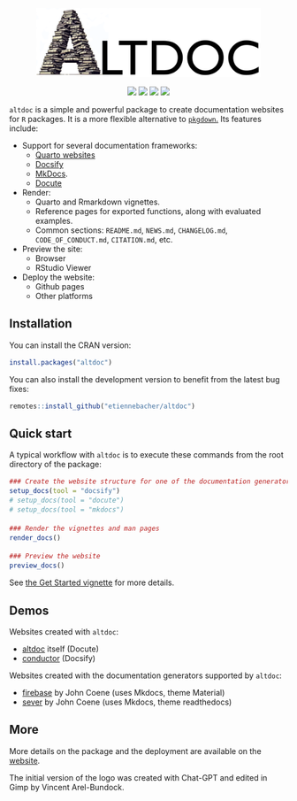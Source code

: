 <div align="center">

<img src="altdoc/files/altdoc_logo_web.png" height = "125"><br>

<img src="https://github.com/etiennebacher/altdoc/workflows/R-CMD-check/badge.svg">
<img src="https://codecov.io/gh/etiennebacher/altdoc/branch/master/graph/badge.svg">
<img src="https://img.shields.io/badge/license-MIT-blue">
<a href = "https://altdoc.etiennebacher.com/#/" target = "_blank"><img src="https://img.shields.io/static/v1?label=Website&message=Visit&color=blue"></a>
  
</div>

`altdoc` is a simple and powerful package to create documentation websites for `R` packages. It is a more flexible alternative to [`pkgdown`.](https://pkgdown.r-lib.org/) Its features include:

* Support for several documentation frameworks:
  - [Quarto websites](https://quarto.org/docs/websites/)
  - [Docsify](https://docsify.js.org/#/)
  - [MkDocs](https://www.mkdocs.org/). 
  - [Docute](https://docute.egoist.dev//)
* Render:
  - Quarto and Rmarkdown vignettes.
  - Reference pages for exported functions, along with evaluated examples.
  - Common sections: `README.md`, `NEWS.md`, `CHANGELOG.md`, `CODE_OF_CONDUCT.md`, `CITATION.md`, etc.
* Preview the site: 
  - Browser 
  - RStudio Viewer
* Deploy the website: 
  - Github pages
  - Other platforms

## Installation

You can install the CRAN version:
```r
install.packages("altdoc")
```

You can also install the development version to benefit from the latest bug fixes:
```r
remotes::install_github("etiennebacher/altdoc")
```

## Quick start

A typical workflow with `altdoc` is to execute these commands from the root directory of the package:

```r
### Create the website structure for one of the documentation generators
setup_docs(tool = "docsify")
# setup_docs(tool = "docute")
# setup_docs(tool = "mkdocs")

### Render the vignettes and man pages
render_docs()

### Preview the website
preview_docs()
```

See [the Get Started vignette](vignettes/get-started.md) for more details.

## Demos

Websites created with `altdoc`:

* [altdoc](https://altdoc.etiennebacher.com/) itself (Docute)
* [conductor](https://conductor.etiennebacher.com/) (Docsify)

Websites created with the documentation generators supported by `altdoc`:

* [firebase](https://firebase.john-coene.com/) by John Coene (uses Mkdocs, theme Material)
* [sever](https://sever.john-coene.com/) by John Coene (uses Mkdocs, theme readthedocs)

## More

More details on the package and the deployment are available on the [website](https://altdoc.etiennebacher.com/#/). 

The initial version of the logo was created with Chat-GPT and edited in Gimp by Vincent Arel-Bundock.
